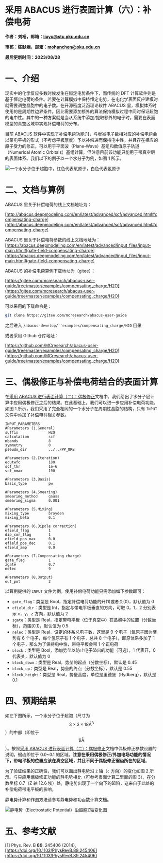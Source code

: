 # 采用 ABACUS 进行表面计算（六）：补偿电荷

<strong>作者：刘裕，邮箱：liuyu@stu.pku.edu.cn</strong>

<strong>审核：陈默涵，邮箱：mohanchen@pku.edu.cn</strong>

<strong>最后更新时间：2023/08/28</strong>

# 一、介绍

现实中的化学反应多数时候发生在恒定电势条件下，而传统的 DFT 计算软件则是基于恒定电荷的条件。若要在计算模拟中保持恒定电势，在电化学表面反应建模时就需要调整晶胞中的电子数。在开源密度泛函理论软件 ABACUS 里，模拟体系时使用的是周期性边界条件，因此需要添加额外的算法保持模拟过程中同时保证超胞的电中性。其中的一种方案就是当从系统中添加/提取额外的电子时，需要在表面模型的真空区域中实现补偿电荷的分布。

目前 ABACUS 软件中实现了补偿电荷功能[1]，与增减电子数相对应的补偿电荷会以带电平板的形式（不考虑平板厚度）予以补偿进而保持电中性，并且存在相应的原子受力的修正，可以用于平面波（Plane-Wave）基组和数值原子轨道（Numerical Atomic Orbitals）基组计算，但注意目前该功能只能用于带真空层的表面体系。我们以下的例子以一个水分子为例，如图 1 所示。

![一个水分子位于超胞中，红色代表氧原子，白色代表氢原子](picture/fig_surface6-1.png)

# 二、文档与算例

ABACUS 里关于补偿电荷的线上文档地址为：

[http://abacus.deepmodeling.com/en/latest/advanced/scf/advanced.html#compensating-charge](http://abacus.deepmodeling.com/en/latest/advanced/scf/advanced.html#compensating-charge)

ABACUS 里关于补偿电荷参数的线上文档地址为：[https://abacus.deepmodeling.com/en/latest/advanced/input_files/input-main.html#gate-field-compensating-charge](https://abacus.deepmodeling.com/en/latest/advanced/input_files/input-main.html#gate-field-compensating-charge)

ABACUS 的补偿电荷算例下载地址为（gitee）：

[https://gitee.com/mcresearch/abacus-user-guide/tree/master/examples/compensating_charge/H2O](https://gitee.com/mcresearch/abacus-user-guide/tree/master/examples/compensating_charge/H2O)

可以采用的下载命令是：

```bash
git clone https://gitee.com/mcresearch/abacus-user-guide
```

之后进入 `/abacus-develop/``examples/compensating_charge/H2O` 目录

或者采用 Github 仓库地址：

[https://github.com/MCresearch/abacus-user-guide/tree/master/examples/compensating_charge/H2O](https://github.com/MCresearch/abacus-user-guide/tree/master/examples/compensating_charge/H2O)

# 三、偶极修正与补偿电荷结合的表面计算

在[采用 ABACUS 进行表面计算（二）：偶极修正](https://abacus-user-guide.pages.dev/abacus-surface2.html)文档中，我们给出了水分子层计算中应用偶极修正之后的结果。在此基础上，我们可以进一步应用补偿电荷功能。如图 1 所示，我们采用了完全相同的一个水分子在周期性晶胞的结构，只有 `INPUT` 文件中添加了补偿电荷相关参数。

```shell
INPUT_PARAMETERS
#Parameters (1.General)
suffix              H2O
calculation         scf
nbands              8
symmetry            0
pseudo_dir          ../../PP_ORB

#Parameters (2.Iteration)
ecutwfc             100
scf_thr             1e-6
scf_nmax            100

#Parameters (3.Basis)
basis_type          pw

#Parameters (4.Smearing)
smearing_method     gauss
smearing_sigma      0.001

#Parameters (5.Mixing)
mixing_type         broyden
mixing_beta         0.1

#Parameters (6.Dipole correction)
efield_flag         1
dip_cor_flag        1
efield_pos_max      0.0
efield_pos_dec      0.1
efield_amp          0.0

#Parameters (7.Compensating charge)
gate_flag           1
zgate               0.7
nelec               9

#Parameters (8.Output)
out_pot             2
```

以算例提供的 `INPUT` 文件为例，使用补偿电荷功能只需添加如下参数即可：

- `gate_flag`：类型是 Bool，指定补偿电荷功能的开(1)或者关(0)，默认值为 0
- `efield_dir`：类型是 Int，指定与带电平板垂直的方向，可取 0，1，2 分别表示 x，y，z 方向，默认值为 2
- `zgate`：类型是 Real，指定带电平板（位于真空中）在晶胞中的位置（分数坐标），范围[0,1)，默认值为 0.5
- `nelec`：类型是 Real，设定的体系总电子数，这里是 9 个电子（氧原子因为赝势有 6 个电子，每个氢原子有 1 个电子，总共 8 个电子），即原体系多加了 1 个电子，那么为了保持电中性，带电平板会带 1 个正电荷
- `block`：类型是 Bool，添加势垒以防止电子溢出的功能（可选），1 代表开，0 代表关，默认值为 0
- `block_down`：类型是 Real，势垒的起点（分数坐标），默认是 0.45
- `block_up`：类型是 Real，势垒的终点（分数坐标），默认是 0.55
- `block_height`：类型是 Real，势垒高度，单位是里德堡（Rydberg），默认是 0.1

# 四、预期结果

如左下图所示，一个水分子位于超胞（尺寸为 $$3\times3\times18 \mathrm{Å^3}$$）的中部（即位于$$9 \mathrm{Å}$$）。按照[采用 ABACUS 进行表面计算（二）：偶极修正](https://abacus-user-guide.pages.dev/abacus-surface2.html)文档中偶极修正参数设置的说明，锯齿即位于 0.0~0.1 的区域。<strong>注意在采用偶极修正/外加电场功能的情况下，带电平板的位置应该在真空区域，并且不同于偶极修正锯齿所在的区域</strong>。

为了验证结果的正确性，我们可以画出静电势沿 `Z` 轴（`c` 方向）的变化如图 2 所示。与只应用偶极修正功能的静电势相比（可参考表面计算二里面的图 3），在分数坐标 0.7（Z 轴 12.6 埃）处，静电势出现了一个向下的凹陷，这来自于此处的补偿电荷带电平板的影响。

静电势计算和作图方法请参考静电势和功函数计算文档。

![静电势（Electrostatic Potential）沿超胞Z轴变化图](picture/fig_surface6-2.png)

# 五、参考文献

[1] Phys. Rev. B <strong>89</strong>, 245406 (2014), [https://doi.org/10.1103/PhysRevB.89.245406](https://doi.org/10.1103/PhysRevB.89.245406)
